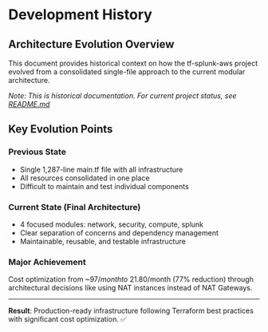 # Development History

## Architecture Evolution Overview

This document provides historical context on how the tf-splunk-aws project evolved from a consolidated single-file approach to the current modular architecture.

*Note: This is historical documentation. For current project status, see [README.md](README.md)*

## Key Evolution Points

### Previous State

- Single 1,287-line main.tf file with all infrastructure
- All resources consolidated in one place
- Difficult to maintain and test individual components

### Current State (Final Architecture)

- 4 focused modules: network, security, compute, splunk
- Clear separation of concerns and dependency management
- Maintainable, reusable, and testable infrastructure

### Major Achievement

Cost optimization from ~$97/month to ~$21.80/month (77% reduction) through architectural decisions like using NAT instances instead of NAT Gateways.

---

**Result**: Production-ready infrastructure following Terraform best practices with significant cost optimization. ✅
